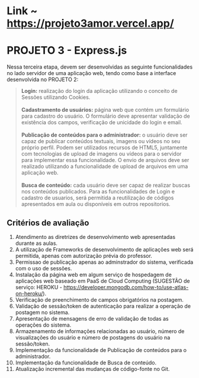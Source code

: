 # Link ~ https://projeto3amor.vercel.app/

# PROJETO 3 - Express.js

Nessa terceira etapa, devem ser desenvolvidas as seguinte funcionalidades no lado servidor de uma aplicação web, tendo como base a interface desenvolvida no PROJETO 2:

> **Login:** realização do login da aplicação utilizando o conceito de Sessões utilizando Cookies.<br><br>
> **Cadastramento de usuários:** página web que contém um formulário para cadastro do usuário. O formulário deve apresentar validação de existência dos campos, verificação de unicidade do login e email.<br><br>
> **Publicação de conteúdos para o administrador:** o usuário deve ser capaz de publicar conteúdos textuais, imagens ou vídeos no seu próprio perfil. Podem ser utilizados recursos de HTML5, juntamente com tecnologias de upload de imagens ou vídeos para o servidor para implementar essa funcionalidade. O envio de arquivos deve ser realizado utilizando a funcionalidade de upload de arquivos em uma aplicação web.<br><br>
> **Busca de conteúdo:** cada usuário deve ser capaz de realizar buscas nos conteúdos publicados. Para as funcionalidades de Login e cadastro de usuarios, será permitida a reutilização de códigos apresentados em aula ou disponíveis em outros repositorios.

## Critérios de avaliação

1. Atendimento as diretrizes de desenvolvimento web apresentadas durante as aulas.
2. A utilização de Frameworks de desenvolvimento de aplicações web será permitida, apenas com autorização prévia do professor.
3. Permissao de publicação apenas ao adminstrador do sistema, verificada com o uso de sessões.
4. Instalação da página web em algum serviço de hospedagem de aplicações web baseado em PaaS de Cloud Computing (SUGESTÃO de serviço: HEROKU - https://developer.mongodb.com/how-to/use-atlas-on-heroku/).
5. Verificação de preenchimento de campos obrigatórios na postagem.
6. Validação de sessão/token de autenticação para realizar a operação de postagem no sistema.
7. Apresentação de mensagens de erro de validação de todas as operações do sistema.
8. Armazenamento de informações relacionadas ao usuário, número de visualizações do usuário e número de postagens do usuário na sessão/token.
9. Implementação da funcionalidade de Publicação de conteúdos para o administrador.
10. Implementação da funcionalidade de Busca de conteúdo.
11. Atualização incremental das mudanças de código-fonte no Git.

